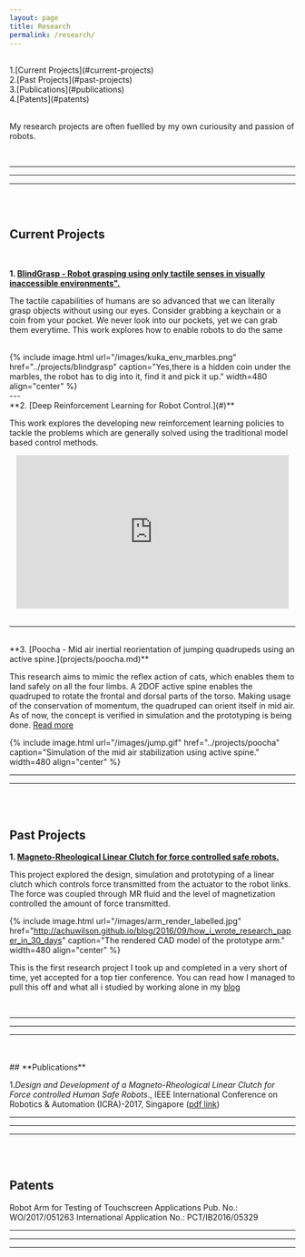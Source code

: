 ```yaml
---
layout: page
title: Research
permalink: /research/
---
```


<br>
1.[Current Projects](#current-projects)<br>
2.[Past Projects](#past-projects)<br>
3.[Publications](#publications)<br>
4.[Patents](#patents)<br>
<br>

My research projects are often fuellled by my own curiousity and passion of robots.

<br>

---
***
___
<br>


<hr style="clear:both;visibility: hidden;" />  




## **Current Projects**
<br>

**1. [BlindGrasp -    Robot grasping using only tactile senses in visually inaccessible environments".](projects/blindgrasp)**


The tactile capabilities of humans are so advanced that we can literally grasp objects without using our eyes. Consider grabbing a keychain or a coin from your pocket. We never look into our pockets, yet we can grab them everytime. This work explores how to enable robots to do the same 

<br>
{% include image.html url="/images/kuka_env_marbles.png" href="../projects/blindgrasp" caption="Yes,there is a hidden coin under the marbles,  the robot has to dig into it, find it and pick it up." width=480  align="center" %}

<br>
---

<br>
**2. [Deep Reinforcement Learning for Robot Control.](#)**


This work explores the developing new reinforcement learning policies to tackle the problems which are generally solved using the traditional model based control methods.



<div align="center">
<iframe width="480" height="270" src="https://www.youtube.com/embed/httoZpXy4nw" frameborder="0" allowfullscreen></iframe>
</div>

<br>

---
<br>
**3. [Poocha - Mid air inertial reorientation of jumping quadrupeds using an active spine.](projects/poocha.md)**

This research aims to mimic the reflex action of cats, which enables them to land safely on all the four limbs. A 2DOF active spine enables  the quadruped to rotate the frontal and dorsal parts of the torso. Making usage of the conservation of momentum, the quadruped can orient itself in mid air. As of now, the concept is verified in simulation and the prototyping is being done. [Read more](projects/poocha.md)

{% include image.html url="/images/jump.gif" href="../projects/poocha" caption="Simulation of the mid air stabilization using active spine." width=480  align="center" %}
<br>
***
___
<br>
<br>

## **Past Projects**


**1. [Magneto-Rheological Linear Clutch for force controlled safe robots.](http://achuwilson.github.io/blog/2016/09/how_i_wrote_research_paper_in_30_days/)**

This project explored the design, simulation and prototyping of a linear clutch which controls force transmitted from the actuator to the robot links.  The force was coupled through MR fluid and the level of magnetization controlled the amount of force transmitted.


{% include image.html url="/images/arm_render_labelled.jpg" href="http://achuwilson.github.io/blog/2016/09/how_i_wrote_research_paper_in_30_days" caption="The rendered CAD model of the prototype arm."  width=480 align="center" %}

 This is the first research project I took up and completed in a very short of time, yet accepted for a top tier conference. You can read how I managed to pull this off and what all i studied by working alone in my [blog](http://achuwilson.github.io/blog/2016/09/how_i_wrote_research_paper_in_30_days/)

<br>

---
***
___



<br>
<br>
## **Publications**




1.*Design and Development of a Magneto-Rheological Linear Clutch for Force controlled Human Safe Robots*., IEEE International Conference on Robotics & Automation (ICRA)-2017, Singapore ([pdf link](http://ieeexplore.ieee.org/document/7989076/))


---
***
___





<br>
<br>


## **Patents**

Robot Arm for Testing of Touchscreen Applications
Pub. No.: WO/2017/051263
International Application No.: PCT/IB2016/05329

---
***
___
